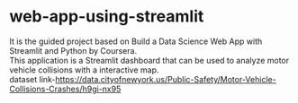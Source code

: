 # web-app-using-streamlit
It is the guided project based on Build a Data Science Web App with Streamlit and Python by Coursera.  
This application is a Streamlit dashboard that can be used to analyze motor vehicle collisions with a interactive map.  
dataset link-https://data.cityofnewyork.us/Public-Safety/Motor-Vehicle-Collisions-Crashes/h9gi-nx95
